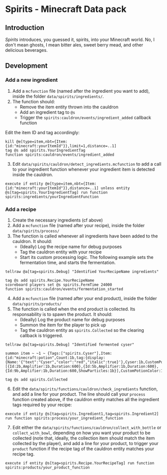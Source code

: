 # Spirits - Minecraft Data pack

## Introduction

_Spirits_ introduces, you guessed it, spirits, into your Minecraft world. No, I don't mean ghosts, I mean bitter ales, sweet berry mead, and other delicious beverages.

## Development

### Add a new ingredient

1. Add a `mcfunction` file (named after the ingredient you want to add), inside the folder `data/spirits/ingredients/`.
2. The function should:
    - Remove the item entity thrown into the cauldron
    - Add an ingredient tag to `@s`
    - Trigger the `spirits:cauldron/events/ingredient_added` callback function

Edit the item ID and tag accordingly:

```
kill @e[type=item,nbt={Item:{id:"minecraft:yourItemId"}},limit=1,distance=..1]
tag @s add spirits.YourIngredientTag
function spirits:cauldron/events/ingredient_added
```

3. Edit `data/spirits/cauldron/detect_ingredients.mcfunction` to add a call to your ingredient function whenever your ingredient item is detected inside the cauldron.

```
execute if entity @e[type=item,nbt={Item:{id:"minecraft:yourItemId"}},distance=..1] unless entity @s[tag=spirits.YourIngredientTag] run function spirits:ingredients/yourIngredientFunction
```

### Add a recipe

1. Create the necessary ingredients (cf above)
2. Add a `mcfunction` file (named after your recipe), inside the folder `data/spirits/process/`
3. The function is called whenever all ingredients have been added to the cauldron. It should:
    - (Ideally) Log the recipe name for debug purposes
    - Tag the cauldron entity with your recipe
    - Start its custom processing logic. The following example sets the fermentation time, and starts the fermentation.

```
tellraw @a[tag=spirits.Debug] "Identified YourRecipeName ingredients"

tag @s add spirits.Recipe.YourRecipeName
scoreboard players set @s spirits.FermTime 24000
function spirits:cauldron/events/fermentation_started
```

4. Add a `mcfunction` file (named after your end product), inside the folder `data/spirits/products/`
5. The function is called when the end product is collected. Its responsability is to spawn the product. It should:
    - (Ideally) Log the product name for debug purposes
    - Summon the item for the player to pick up
    - Tag the cauldron entity as `spirits.Collected` so the clearing callback is triggered.

```
tellraw @a[tag=spirits.Debug] "Identified fermented cyser"

summon item ~ ~1 ~ {Tags:["spirits.Cyser"],Item:{id:"minecraft:potion",Count:1b,tag:{display:{Name:'{"text":"Cyser","color":"red","italic":true}'},Cyser:1b,CustomPotionEffects:[{Id:2b,Amplifier:1b,Duration:600},{Id:5b,Amplifier:1b,Duration:600},{Id:9b,Amplifier:1b,Duration:600,ShowParticles:1b}],CustomPotionColor:13377812}}}

tag @s add spirits.Collected
```

6. Edit the `data/spirits/functions/cauldron/check_ingredients` function, and add a line for your product. The line should call your `process` function created above, if the cauldron entity matches all the ingredient tags required by your recipe:

```
execute if entity @s[tag=spirits.Ingredient1,tag=spirits.Ingredient2] run function spirits:process/your_ingredient_function
```

7. Edit either the `data/spirits/functions/cauldron/collect_with_bottle` or `collect_with_bowl`, depending on how you want your product to be collected (note that, ideally, the collection item should match the item collected by the player), and add a line for your product, to trigger your `product` function if the recipe tag of the cauldron entity matches your recipe tag.

```
execute if entity @s[tag=spirits.Recipe.YourRecipeTag] run function spirits:products/your_product_function
```
